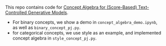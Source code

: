 This repo contains code for [Concept Algebra for (Score-Based) Text-Controlled Generative Models](https://arxiv.org/abs/2302.03693). 

* For binary concepts, we show a demo in `concept_algebra_demo.ipynb`, as well as `binary_concept_pj.py`.
* for categorical concepts, we use style as an example, and implemented concept algebra in `style_concept_pj.py`. 

